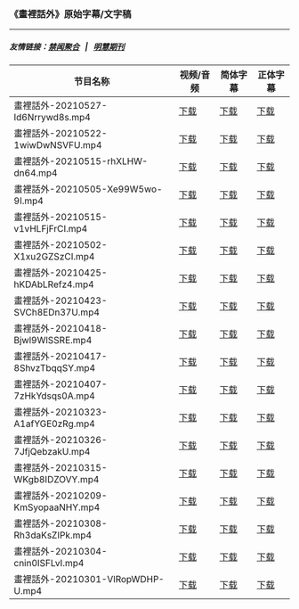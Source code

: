 ### 《畫裡話外》原始字幕/文字稿
---
##### 友情链接：[禁闻聚合](https://github.com/gfw-breaker/banned-news) &nbsp;&nbsp;|&nbsp;&nbsp; [明慧期刊](https://github.com/gfw-breaker/mh-qikan) 
| 节目名称 | 视频/音频 | 简体字幕 | 正体字幕 |
|---|---|---|---|
| 畫裡話外-20210527-Id6Nrrywd8s.mp4 | [下载](https://y2mate.com/zh-cn/search/Id6Nrrywd8s) | [下载](../channels/daxiong/_Id6Nrrywd8s.srt?raw=true) | [下载](../channels/daxiong/_Id6Nrrywd8s.tw.srt?raw=true) | 
| 畫裡話外-20210522-1wiwDwNSVFU.mp4 | [下载](https://y2mate.com/zh-cn/search/1wiwDwNSVFU) | [下载](../channels/daxiong/_1wiwDwNSVFU.srt?raw=true) | [下载](../channels/daxiong/_1wiwDwNSVFU.tw.srt?raw=true) | 
| 畫裡話外-20210515-rhXLHW-dn64.mp4 | [下载](https://y2mate.com/zh-cn/search/rhXLHW-dn64) | [下载](../channels/daxiong/_rhXLHW-dn64.srt?raw=true) | [下载](../channels/daxiong/_rhXLHW-dn64.tw.srt?raw=true) | 
| 畫裡話外-20210505-Xe99W5wo-9I.mp4 | [下载](https://y2mate.com/zh-cn/search/Xe99W5wo-9I) | [下载](../channels/daxiong/_Xe99W5wo-9I.srt?raw=true) | [下载](../channels/daxiong/_Xe99W5wo-9I.tw.srt?raw=true) | 
| 畫裡話外-20210515-v1vHLFjFrCI.mp4 | [下载](https://y2mate.com/zh-cn/search/v1vHLFjFrCI) | [下载](../channels/daxiong/_v1vHLFjFrCI.srt?raw=true) | [下载](../channels/daxiong/_v1vHLFjFrCI.tw.srt?raw=true) | 
| 畫裡話外-20210502-X1xu2GZSzCI.mp4 | [下载](https://y2mate.com/zh-cn/search/X1xu2GZSzCI) | [下载](../channels/daxiong/_X1xu2GZSzCI.srt?raw=true) | [下载](../channels/daxiong/_X1xu2GZSzCI.tw.srt?raw=true) | 
| 畫裡話外-20210425-hKDAbLRefz4.mp4 | [下载](https://y2mate.com/zh-cn/search/hKDAbLRefz4) | [下载](../channels/daxiong/_hKDAbLRefz4.srt?raw=true) | [下载](../channels/daxiong/_hKDAbLRefz4.tw.srt?raw=true) | 
| 畫裡話外-20210423-SVCh8EDn37U.mp4 | [下载](https://y2mate.com/zh-cn/search/SVCh8EDn37U) | [下载](../channels/daxiong/_SVCh8EDn37U.srt?raw=true) | [下载](../channels/daxiong/_SVCh8EDn37U.tw.srt?raw=true) | 
| 畫裡話外-20210418-Bjwl9WlSSRE.mp4 | [下载](https://y2mate.com/zh-cn/search/Bjwl9WlSSRE) | [下载](../channels/daxiong/_Bjwl9WlSSRE.srt?raw=true) | [下载](../channels/daxiong/_Bjwl9WlSSRE.tw.srt?raw=true) | 
| 畫裡話外-20210417-8ShvzTbqqSY.mp4 | [下载](https://y2mate.com/zh-cn/search/8ShvzTbqqSY) | [下载](../channels/daxiong/_8ShvzTbqqSY.srt?raw=true) | [下载](../channels/daxiong/_8ShvzTbqqSY.tw.srt?raw=true) | 
| 畫裡話外-20210407-7zHkYdsqs0A.mp4 | [下载](https://y2mate.com/zh-cn/search/7zHkYdsqs0A) | [下载](../channels/daxiong/_7zHkYdsqs0A.srt?raw=true) | [下载](../channels/daxiong/_7zHkYdsqs0A.tw.srt?raw=true) | 
| 畫裡話外-20210323-A1afYGE0zRg.mp4 | [下载](https://y2mate.com/zh-cn/search/A1afYGE0zRg) | [下载](../channels/daxiong/_A1afYGE0zRg.srt?raw=true) | [下载](../channels/daxiong/_A1afYGE0zRg.tw.srt?raw=true) | 
| 畫裡話外-20210326-7JfjQebzakU.mp4 | [下载](https://y2mate.com/zh-cn/search/7JfjQebzakU) | [下载](../channels/daxiong/_7JfjQebzakU.srt?raw=true) | [下载](../channels/daxiong/_7JfjQebzakU.tw.srt?raw=true) | 
| 畫裡話外-20210315-WKgb8IDZOVY.mp4 | [下载](https://y2mate.com/zh-cn/search/WKgb8IDZOVY) | [下载](../channels/daxiong/_WKgb8IDZOVY.srt?raw=true) | [下载](../channels/daxiong/_WKgb8IDZOVY.tw.srt?raw=true) | 
| 畫裡話外-20210209-KmSyopaaNHY.mp4 | [下载](https://y2mate.com/zh-cn/search/KmSyopaaNHY) | [下载](../channels/daxiong/_KmSyopaaNHY.srt?raw=true) | [下载](../channels/daxiong/_KmSyopaaNHY.tw.srt?raw=true) | 
| 畫裡話外-20210308-Rh3daKsZIPk.mp4 | [下载](https://y2mate.com/zh-cn/search/Rh3daKsZIPk) | [下载](../channels/daxiong/_Rh3daKsZIPk.srt?raw=true) | [下载](../channels/daxiong/_Rh3daKsZIPk.tw.srt?raw=true) | 
| 畫裡話外-20210304-cnin0ISFLvI.mp4 | [下载](https://y2mate.com/zh-cn/search/cnin0ISFLvI) | [下载](../channels/daxiong/_cnin0ISFLvI.srt?raw=true) | [下载](../channels/daxiong/_cnin0ISFLvI.tw.srt?raw=true) | 
| 畫裡話外-20210301-VlRopWDHP-U.mp4 | [下载](https://y2mate.com/zh-cn/search/VlRopWDHP-U) | [下载](../channels/daxiong/_VlRopWDHP-U.srt?raw=true) | [下载](../channels/daxiong/_VlRopWDHP-U.tw.srt?raw=true) | 
